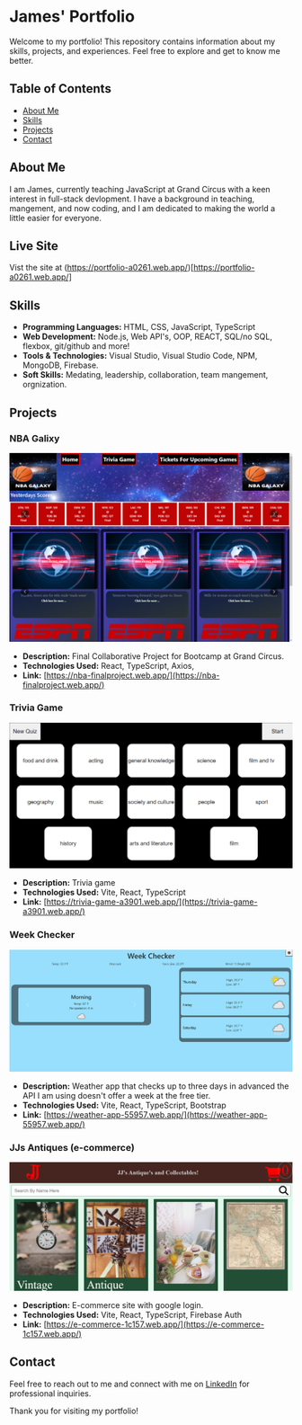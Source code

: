 # James' Portfolio

Welcome to my portfolio! This repository contains information about my skills, projects, and experiences. Feel free to explore and get to know me better.

## Table of Contents

- [About Me](#about-me)
- [Skills](#skills)
- [Projects](#projects)
- [Contact](#contact)

## About Me

I am James, currently teaching JavaScript at Grand Circus with a keen interest in full-stack devlopment. I have a background in teaching, mangement, and now coding, and I am dedicated to making the world a little easier for everyone.

## Live Site

Vist the site at (https://portfolio-a0261.web.app/)[https://portfolio-a0261.web.app/]

## Skills

- **Programming Languages:** HTML, CSS, JavaScript, TypeScript
- **Web Development:** Node.js, Web API's, OOP, REACT, SQL/no SQL, flexbox, git/github and more!
- **Tools & Technologies:** Visual Studio, Visual Studio Code, NPM, MongoDB, Firebase.
- **Soft Skills:** Medating, leadership, collaboration, team mangement, orgnization.

## Projects

### NBA Galixy

![Screenshot](/public/Screenshot-nba.png)

- **Description:** Final Collaborative Project for Bootcamp at Grand Circus.
- **Technologies Used:** React, TypeScript, Axios,
- **Link:** [https://nba-finalproject.web.app/](https://nba-finalproject.web.app/)

### Trivia Game

![Screenshot](/public/Screenshot-trivia.png)

- **Description:** Trivia game
- **Technologies Used:** Vite, React, TypeScript
- **Link:** [https://trivia-game-a3901.web.app/](https://trivia-game-a3901.web.app/)

### Week Checker

![Screenshot](/public/Screenshot-weather.png)

- **Description:** Weather app that checks up to three days in advanced the API I am using doesn't offer a week at the free tier.
- **Technologies Used:** Vite, React, TypeScript, Bootstrap
- **Link:** [https://weather-app-55957.web.app/](https://weather-app-55957.web.app/)

### JJs Antiques (e-commerce)

![Screenshot](/public/Screenshot-e-commerce.png)

- **Description:** E-commerce site with google login.
- **Technologies Used:** Vite, React, TypeScript, Firebase Auth
- **Link:** [https://e-commerce-1c157.web.app/](https://e-commerce-1c157.web.app/)

## Contact

Feel free to reach out to me and connect with me on [LinkedIn](https://www.linkedin.com/in/james-devine-at-your-service/) for professional inquiries.

Thank you for visiting my portfolio!

